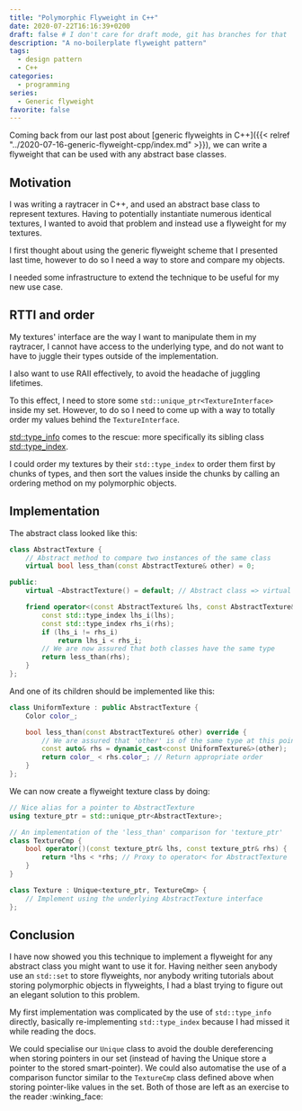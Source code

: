 ```yaml
---
title: "Polymorphic Flyweight in C++"
date: 2020-07-22T16:16:39+0200
draft: false # I don't care for draft mode, git has branches for that
description: "A no-boilerplate flyweight pattern"
tags:
  - design pattern
  - C++
categories:
  - programming
series:
  - Generic flyweight
favorite: false
---
```


Coming back from our last post about [generic flyweights in C++]({{< relref
"../2020-07-16-generic-flyweight-cpp/index.md" >}}), we can write a flyweight
that can be used with any abstract base classes.

<!--more-->

## Motivation

I was writing a raytracer in C++, and used an abstract base class to represent
textures. Having to potentially instantiate numerous identical textures, I
wanted to avoid that problem and instead use a flyweight for my textures.

I first thought about using the generic flyweight scheme that I presented last
time, however to do so I need a way to store and compare my objects.

I needed some infrastructure to extend the technique to be useful for my new
use case.

## RTTI and order

My textures' interface are the way I want to manipulate them in my raytracer,
I cannot have access to the underlying type, and do not want to have to juggle
their types outside of the implementation.

I also want to use RAII effectively, to avoid the headache of juggling
lifetimes.

To this effect, I need to store some `std::unique_ptr<TextureInterface>` inside
my set. However, to do so I need to come up with a way to totally order my
values behind the `TextureInterface`.

[std::type_info](https://en.cppreference.com/w/cpp/types/type_info) comes to
the rescue: more specifically its sibling class
[std::type_index](https://en.cppreference.com/w/cpp/types/type_info/before).

I could order my textures by their `std::type_index` to order them first by
chunks of types, and then sort the values inside the chunks by calling an
ordering method on my polymorphic objects.

## Implementation

The abstract class looked like this:

```cpp
class AbstractTexture {
    // Abstract method to compare two instances of the same class
    virtual bool less_than(const AbstractTexture& other) = 0;

public:
    virtual ~AbstractTexture() = default; // Abstract class => virtual destructor

    friend operator<(const AbstractTexture& lhs, const AbstractTexture& rhs) {
        const std::type_index lhs_i(lhs);
        const std::type_index rhs_i(rhs);
        if (lhs_i != rhs_i)
            return lhs_i < rhs_i;
        // We are now assured that both classes have the same type
        return less_than(rhs);
    }
};
```

And one of its children should be implemented like this:

```cpp
class UniformTexture : public AbstractTexture {
    Color color_;

    bool less_than(const AbstractTexture& other) override {
        // We are assured that 'other' is of the same type at this point
        const auto& rhs = dynamic_cast<const UniformTexture&>(other);
        return color_ < rhs.color_; // Return appropriate order
    }
};
```

We can now create a flyweight texture class by doing:

```cpp
// Nice alias for a pointer to AbstractTexture
using texture_ptr = std::unique_ptr<AbstractTexture>;

// An implementation of the 'less_than' comparison for 'texture_ptr'
class TextureCmp {
    bool operator()(const texture_ptr& lhs, const texture_ptr& rhs) {
        return *lhs < *rhs; // Proxy to operator< for AbstractTexture
    }
}

class Texture : Unique<texture_ptr, TextureCmp> {
    // Implement using the underlying AbstractTexture interface
};
```

## Conclusion

I have now showed you this technique to implement a flyweight for any abstract
class you might want to use it for. Having neither seen anybody use an `std::set`
to store flyweights, nor anybody writing tutorials about storing polymorphic
objects in flyweights, I had a blast trying to figure out an elegant solution to
this problem.

My first implementation was complicated by the use of `std::type_info`
directly, basically re-implementing `std::type_index` because I had missed it
while reading the docs.

We could specialise our `Unique` class to avoid the double dereferencing when
storing pointers in our set (instead of having the Unique store a pointer to
the stored smart-pointer). We could also automatise the use of a comparison
functor similar to the `TextureCmp` class defined above when storing
pointer-like values in the set. Both of those are left as an exercise to the
reader :winking_face:
